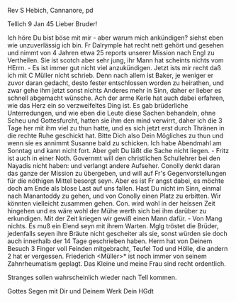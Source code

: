 Rev S Hebich, Cannanore, pd

 Tellich 9 Jan 45
Lieber Bruder!

Ich höre Du bist böse mit mir - aber warum mich ankündigen? siehst eben wie unzuverlässig ich bin. Fr Dalrymple hat recht nett gehört und gesehen und nimmt von 4 Jahren etwa 25 reports unserer Mission nach Engl zu Vertheilen. Sie ist scotch aber sehr jung, ihr Mann hat scheints nichts vom HErrn. - Es ist immer gut nicht viel anzukündigen. Jetzt ists mir recht daß ich mit C Müller nicht schrieb. Denn nach allem ist Baker, je weniger er zuvor daran gedacht, desto fester entschlossen worden zu heirathen, und zwar gehe ihm jetzt sonst nichts Anderes mehr in Sinn, daher er lieber es schnell abgemacht wünsche. Ach der arme Kerle hat auch dabei erfahren, wie das Herz ein so verzweifeltes Ding ist. Es gab brüderliche Unterredungen, und wie eben die Leute diese Sachen behandeln, ohne Scheu und Gottesfurcht, hatten sie ihm den mind verwirrt, daher ich die 3 Tage her mit ihm viel zu thun hatte, und es sich jetzt erst durch Thränen in die rechte Ruhe geschickt hat. Bitte Dich also Dein Mögliches zu thun und wenn sie es annimmt Susanne bald zu schicken. Ich habe Abendmahl am Sonntag und kann nicht fort. Aber gelt Du läßt die Sache nicht liegen. - Fritz ist auch in einer Noth. Governmt will den christlichen Schullehrer bei den Nayadis nicht haben: und verlangt andere Aufseher. Conolly denkt daran das ganze der Mission zu übergeben, und will auf Fr's Gegenvorstellungen für die nöthigen Mittel besorgt seyn. Aber es ist Fr angst dabei, es möchte doch am Ende als blose Last auf uns fallen. Hast Du nicht im Sinn, einmal nach Manantoddy zu gehen, und von Conolly einen Platz zu erbitten. Wir könnten vielleicht zusammen gehen. Con. wird wohl in der heissen Zeit hingehen und es wäre wohl der Mühe werth sich bei ihm darüber zu erkundigen. Mit der Zeit kriegen wir gewiß einen Mann dafür. - Von Mang nichts. Es muß ein Elend seyn mit ihrem Warten. Mglg tröstet die Brüder, jedenfalls seyen ihre Bräute nicht gescheiter als sie, sonst würden sie doch auch innerhalb der 14 Tage geschrieben haben. 
Herm hat von Deinem Besuch 3 Finger voll Feinden mitgebracht, Teufel Tod und Hölle, die andern 2 hat er vergessen. Friederich <Müller>* ist noch immer von seinem Zahnrheumatism geplagt. Das Kleine und meine Frau sind recht ordentlich.

Stranges sollen wahrscheinlich wieder nach Tell kommen.

Gottes Segen mit Dir und Deinem Werk
 Dein
 HGdt
